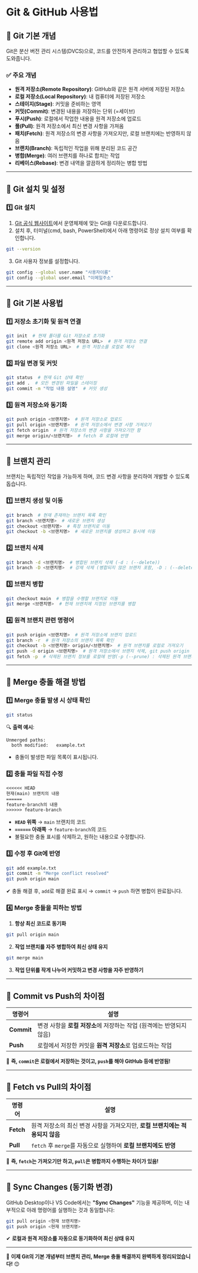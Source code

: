 # **Git & GitHub 사용법**

## **📌 Git 기본 개념**
Git은 분산 버전 관리 시스템(DVCS)으로, 코드를 안전하게 관리하고 협업할 수 있도록 도와줍니다.

### **✅ 주요 개념**
- **원격 저장소(Remote Repository)**: GitHub와 같은 원격 서버에 저장된 저장소
- **로컬 저장소(Local Repository)**: 내 컴퓨터에 저장된 저장소
- **스테이지(Stage)**: 커밋을 준비하는 영역
- **커밋(Commit)**: 변경된 내용을 저장하는 단위 (=세이브)
- **푸시(Push)**: 로컬에서 작업한 내용을 원격 저장소에 업로드
- **풀(Pull)**: 원격 저장소에서 최신 변경 사항을 가져옴
- **패치(Fetch)**: 원격 저장소의 변경 사항을 가져오지만, 로컬 브랜치에는 반영하지 않음
- **브랜치(Branch)**: 독립적인 작업을 위해 분리된 코드 공간
- **병합(Merge)**: 여러 브랜치를 하나로 합치는 작업
- **리베이스(Rebase)**: 변경 내역을 깔끔하게 정리하는 병합 방법

---

## **📌 Git 설치 및 설정**

### **1️⃣ Git 설치**
1. [Git 공식 웹사이트](https://git-scm.com/)에서 운영체제에 맞는 Git을 다운로드합니다.
2. 설치 후, 터미널(cmd, bash, PowerShell)에서 아래 명령어로 정상 설치 여부를 확인합니다.
```bash
git --version
```
3. Git 사용자 정보를 설정합니다.
```bash
git config --global user.name "사용자이름"
git config --global user.email "이메일주소"
```

---

## **📌 Git 기본 사용법**

### **1️⃣ 저장소 초기화 및 원격 연결**
```bash
git init  # 현재 폴더를 Git 저장소로 초기화
git remote add origin <원격 저장소 URL>  # 원격 저장소 연결
git clone <원격 저장소 URL>  # 원격 저장소를 로컬로 복사
```

### **2️⃣ 파일 변경 및 커밋**
```bash
git status  # 현재 Git 상태 확인
git add .  # 모든 변경된 파일을 스테이징
git commit -m "작업 내용 설명"  # 커밋 생성
```

### **3️⃣ 원격 저장소와 동기화**
```bash
git push origin <브랜치명>  # 원격 저장소로 업로드
git pull origin <브랜치명>  # 원격 저장소에서 변경 사항 가져오기
git fetch origin  # 원격 저장소의 변경 사항을 가져오기만 함
git merge origin/<브랜치명>  # fetch 후 로컬에 반영
```

---

## **📌 브랜치 관리**
브랜치는 독립적인 작업을 가능하게 하며, 코드 변경 사항을 분리하여 개발할 수 있도록 돕습니다.

### **1️⃣ 브랜치 생성 및 이동**
```bash
git branch  # 현재 존재하는 브랜치 목록 확인
git branch <브랜치명>  # 새로운 브랜치 생성
git checkout <브랜치명>  # 특정 브랜치로 이동
git checkout -b <브랜치명>  # 새로운 브랜치를 생성하고 동시에 이동
```

### **2️⃣ 브랜치 삭제**
```bash
git branch -d <브랜치명>  # 병합된 브랜치 삭제 (-d : (--delete))
git branch -D <브랜치명>  # 강제 삭제 (병합되지 않은 브랜치 포함, -D : (--delete --force))
```

### **3️⃣ 브랜치 병합**
```bash
git checkout main  # 병합을 수행할 브랜치로 이동
git merge <브랜치명>  # 현재 브랜치에 지정된 브랜치를 병합
```

### **4️⃣ 원격 브랜치 관련 명령어**
```bash
git push origin <브랜치명>  # 원격 저장소에 브랜치 업로드
git branch -r  # 원격 저장소의 브랜치 목록 확인
git checkout -b <브랜치명> origin/<브랜치명>  # 원격 브랜치를 로컬로 가져오기
git push -d origin <브랜치명>  # 원격 저장소에서 브랜치 삭제, git push origin --delete <브랜치명> 과 같은 명령어(순서 차이 있음음)
git fetch -p  # 삭제된 브랜치 정보를 로컬에 반영(-p (--prune) : 삭제된 원격 브랜치를 로컬에서도 정리)
```

---

## **📌 Merge 충돌 해결 방법**
### **1️⃣ Merge 충돌 발생 시 상태 확인**
```bash
git status
```
🔍 **출력 예시**:
```
Unmerged paths:
  both modified:   example.txt
```
- 충돌이 발생한 파일 목록이 표시됩니다.

### **2️⃣ 충돌 파일 직접 수정**
```txt
<<<<<< HEAD
현재(main) 브랜치의 내용
======
feature-branch의 내용
>>>>>> feature-branch
```
- **`HEAD` 위쪽** → `main` 브랜치의 코드
- **`======` 아래쪽** → `feature-branch`의 코드
- 불필요한 충돌 표시를 삭제하고, 원하는 내용으로 수정합니다.

### **3️⃣ 수정 후 Git에 반영**
```bash
git add example.txt
git commit -m "Merge conflict resolved"
git push origin main
```
✔ 충돌 해결 후, `add`로 해결 완료 표시 → `commit` → `push` 하면 병합이 완료됩니다.

### **4️⃣ Merge 충돌을 피하는 방법**
1. **항상 최신 코드로 동기화**
```bash
git pull origin main
```
2. **작업 브랜치를 자주 병합하여 최신 상태 유지**
```bash
git merge main
```
3. **작업 단위를 작게 나누어 커밋하고 변경 사항을 자주 반영하기**

---

## **📌 Commit vs Push의 차이점**
| 명령어 | 설명 |
|------|------|
| **Commit** | 변경 사항을 **로컬 저장소**에 저장하는 작업 (원격에는 반영되지 않음) |
| **Push** | 로컬에서 저장한 커밋을 **원격 저장소**로 업로드하는 작업 |

📌 **즉, `commit`은 로컬에서 저장하는 것이고, `push`를 해야 GitHub 등에 반영됨!**

---

## **📌 Fetch vs Pull의 차이점**
| 명령어 | 설명 |
|------|------|
| **Fetch** | 원격 저장소의 최신 변경 사항을 가져오지만, **로컬 브랜치에는 적용되지 않음** |
| **Pull** | `fetch` 후 `merge`를 자동으로 실행하여 **로컬 브랜치에도 반영** |

📌 **즉, `fetch`는 가져오기만 하고, `pull`은 병합까지 수행하는 차이가 있음!**

---

## **📌 Sync Changes (동기화 변경)**
GitHub Desktop이나 VS Code에서는 **"Sync Changes"** 기능을 제공하며, 이는 내부적으로 아래 명령어를 실행하는 것과 동일합니다:
```bash
git pull origin <현재 브랜치명>
git push origin <현재 브랜치명>
```
✔ **로컬과 원격 저장소를 자동으로 동기화하여 최신 상태 유지**

---

🚀 **이제 Git의 기본 개념부터 브랜치 관리, Merge 충돌 해결까지 완벽하게 정리되었습니다!** 😊  


